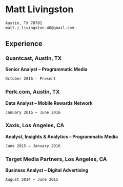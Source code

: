 # Matt Livingston 
```markdown 
Austin, TX 78701
matt.j.livingston.40@gmail.com
```
## Experience
### Quantcast, Austin, TX 
**Senior Analyst – Programmatic Media**
```markdown 
October 2016 - Present
```
### Perk.com, Austin, TX  
**Data Analyst – Mobile Rewards Network**
```markdown
January 2016 – June 2016
```
### Xaxis, Los Angeles, CA  
**Analyst, Insights & Analytics – Programmatic Media**
```markdown
June 2015 – January 2016
```
### Target Media Partners, Los Angeles, CA  
**Business Analyst – Digital Advertising**
```markdown
August 2014 – June 2015
```

